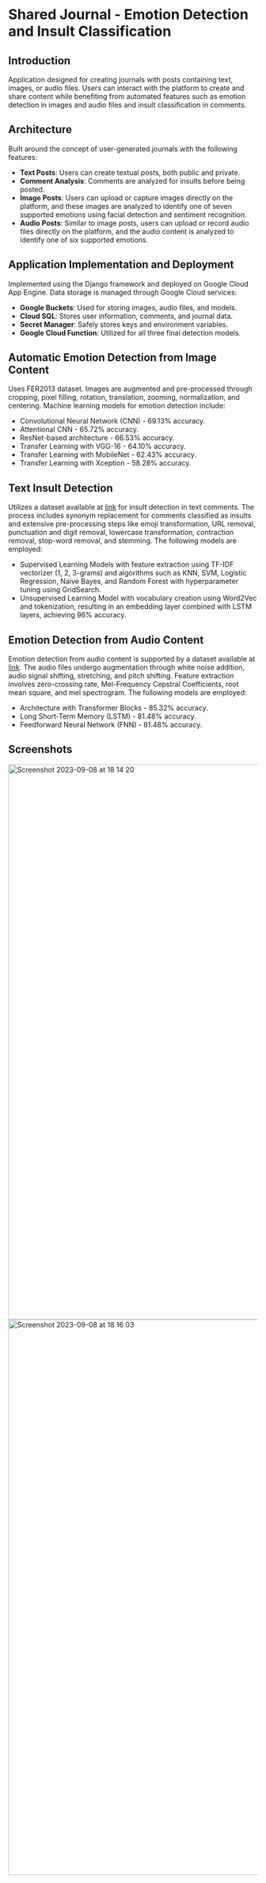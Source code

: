 # Shared Journal - Emotion Detection and Insult Classification

## Introduction

 Application designed for creating journals with posts containing text, images, or audio files. Users can interact with the platform to create and share content while benefiting from automated features such as emotion detection in images and audio files and insult classification in comments.

## Architecture

Built around the concept of user-generated journals with the following features:

- **Text Posts**: Users can create textual posts, both public and private.
- **Comment Analysis**: Comments are analyzed for insults before being posted.
- **Image Posts**: Users can upload or capture images directly on the platform, and these images are analyzed to identify one of seven supported emotions using facial detection and sentiment recognition.
- **Audio Posts**: Similar to image posts, users can upload or record audio files directly on the platform, and the audio content is analyzed to identify one of six supported emotions.

## Application Implementation and Deployment

Implemented using the Django framework and deployed on Google Cloud App Engine. Data storage is managed through Google Cloud services:

- **Google Buckets**: Used for storing images, audio files, and models.
- **Cloud SQL**: Stores user information, comments, and journal data.
- **Secret Manager**: Safely stores keys and environment variables.
- **Google Cloud Function**: Utilized for all three final detection models.

## Automatic Emotion Detection from Image Content

Uses FER2013 dataset. Images are augmented and pre-processed through cropping, pixel filling, rotation, translation, zooming, normalization, and centering. Machine learning models for emotion detection include:

- Convolutional Neural Network (CNN) - 69.13% accuracy.
- Attentional CNN - 65.72% accuracy.
- ResNet-based architecture - 66.53% accuracy.
- Transfer Learning with VGG-16 - 64.10% accuracy.
- Transfer Learning with MobileNet - 62.43% accuracy.
- Transfer Learning with Xception - 58.28% accuracy.

## Text Insult Detection

Utilizes a dataset available at [link](https://www.kaggle.com/competitions/jigsaw-toxic-comment-classification-challenge/code) for insult detection in text comments. The process includes synonym replacement for comments classified as insults and extensive pre-processing steps like emoji transformation, URL removal, punctuation and digit removal, lowercase transformation, contraction removal, stop-word removal, and stemming. The following models are employed:

- Supervised Learning Models with feature extraction using TF-IDF vectorizer (1, 2, 3-grams) and algorithms such as KNN, SVM, Logistic Regression, Naive Bayes, and Random Forest with hyperparameter tuning using GridSearch.
- Unsupervised Learning Model with vocabulary creation using Word2Vec and tokenization, resulting in an embedding layer combined with LSTM layers, achieving 96% accuracy.

## Emotion Detection from Audio Content

Emotion detection from audio content is supported by a dataset available at [link](https://www.kaggle.com/datasets/uwrfkaggler/ravdess-emotional-speech-audio). The audio files undergo augmentation through white noise addition, audio signal shifting, stretching, and pitch shifting. Feature extraction involves zero-crossing rate, Mel-Frequency Cepstral Coefficients, root mean square, and mel spectrogram. The following models are employed:

- Architecture with Transformer Blocks - 85.32% accuracy.
- Long Short-Term Memory (LSTM) - 81.48% accuracy.
- Feedforward Neural Network (FNN) - 81.48% accuracy.

## Screenshots

<img width="1122" alt="Screenshot 2023-09-08 at 18 14 20" src="https://github.com/alexandraungureanu1/SharedJournalApp/assets/79217352/6b6ca23d-8d32-4fe4-911f-9e59ecc0bfbd">

<img width="1123" alt="Screenshot 2023-09-08 at 18 16 03" src="https://github.com/alexandraungureanu1/SharedJournalApp/assets/79217352/bf06b7f7-09bd-465e-aaa2-82401842c03a">



